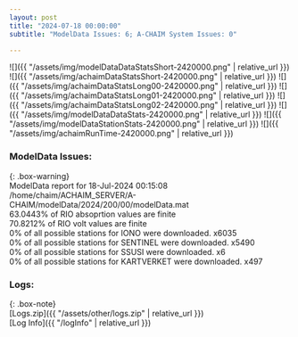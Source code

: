 ```yaml
---
layout: post
title: "2024-07-18 00:00:00"
subtitle: "ModelData Issues: 6; A-CHAIM System Issues: 0"

---
```


![]({{ "/assets/img/modelDataDataStatsShort-2420000.png" | relative_url }})
![]({{ "/assets/img/achaimDataStatsShort-2420000.png" | relative_url }})
![]({{ "/assets/img/achaimDataStatsLong00-2420000.png" | relative_url }})
![]({{ "/assets/img/achaimDataStatsLong01-2420000.png" | relative_url }})
![]({{ "/assets/img/achaimDataStatsLong02-2420000.png" | relative_url }})
![]({{ "/assets/img/modelDataDataStats-2420000.png" | relative_url }})
![]({{ "/assets/img/modelDataStationStats-2420000.png" | relative_url }})
![]({{ "/assets/img/achaimRunTime-2420000.png" | relative_url }})


### ModelData Issues:  
  
{: .box-warning}  
 ModelData report for 18-Jul-2024 00:15:08   
 /home/chaim/ACHAIM_SERVER/A-CHAIM/modelData/2024/200/00/modelData.mat   
 63.0443% of RIO absoprtion values are finite   
 70.8212% of RIO volt values are finite   
 0% of all possible stations for IONO were downloaded. x6035   
 0% of all possible stations for SENTINEL were downloaded. x5490   
 0% of all possible stations for SSUSI were downloaded. x6   
 0% of all possible stations for KARTVERKET were downloaded. x497   
  


### Logs:  
  
{: .box-note}  
[Logs.zip]({{ "/assets/other/logs.zip" | relative_url }})  
[Log Info]({{ "/logInfo" | relative_url }})  
